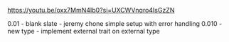 https://youtu.be/oxx7MmN4Ib0?si=UXCWVnqro4IsGzZN

0.01  - blank slate - jeremy chone simple setup with error handling
0.010 - new type - implement external trait on external type